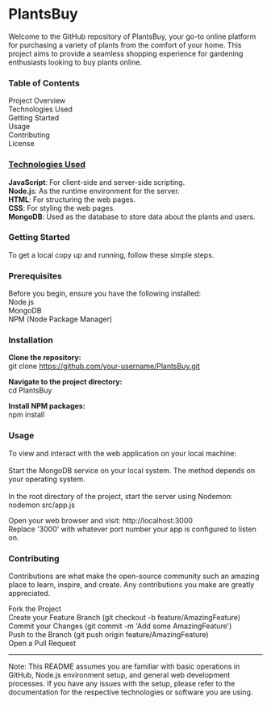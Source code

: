 <h1><b>PlantsBuy</b></h1>
Welcome to the GitHub repository of PlantsBuy, your go-to online platform for purchasing a variety of plants from the comfort of your home. This project aims to provide a seamless shopping experience for gardening enthusiasts looking to buy plants online.
<h3>Table of Contents</h3>
Project Overview<br>
Technologies Used<br>
Getting Started<br>
Usage<br>
Contributing<br>
License<br>
<u><h3>Technologies Used</h3></u>

<b>JavaScript</b>: For client-side and server-side scripting.<br>
<b>Node.j</b>s: As the runtime environment for the server.<br>
<b>HTML</b>: For structuring the web pages.<br>
<b>CSS</b>: For styling the web pages.<br>
<b>MongoDB</b>: Used as the database to store data about the plants and users.<br>


<h3>Getting Started</h3>
To get a local copy up and running, follow these simple steps.
<b><h3>Prerequisites</h3></b>
Before you begin, ensure you have the following installed:<br>
Node.js<br>
MongoDB<br>
NPM (Node Package Manager)<br>
<b><h3>Installation</h3></b>

<b>Clone the repository:</b><br>
git clone https://github.com/your-username/PlantsBuy.git

<b>Navigate to the project directory:</b><br>
cd PlantsBuy

<b>Install NPM packages: </b><br>
npm install

<b><h3>Usage</b></h3>
To view and interact with the web application on your local machine:<br><br>
Start the MongoDB service on your local system. The method depends on your operating system.<br><br>
In the root directory of the project, start the server using Nodemon:
nodemon src/app.js

Open your web browser and visit:
http://localhost:3000<br>
Replace '3000' with whatever port number your app is configured to listen on.

<b><h3>Contributing</b></h3>
Contributions are what make the open-source community such an amazing place to learn, inspire, and create. Any contributions you make are greatly appreciated.

Fork the Project<br>
Create your Feature Branch (git checkout -b feature/AmazingFeature)<br>
Commit your Changes (git commit -m 'Add some AmazingFeature')<br>
Push to the Branch (git push origin feature/AmazingFeature)<br>
Open a Pull Request

----------------------------------------------------------------------------------------------------------------------------------------------------------------


Note: This README assumes you are familiar with basic operations in GitHub, Node.js environment setup, and general web development processes. If you have any issues with the setup, please refer to the documentation for the respective technologies or software you are using.
